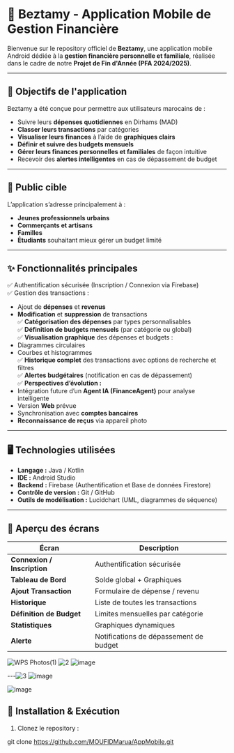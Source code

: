 # 📱 Beztamy - Application Mobile de Gestion Financière

Bienvenue sur le repository officiel de **Beztamy**, une application mobile Android dédiée à la **gestion financière personnelle et familiale**, réalisée dans le cadre de notre **Projet de Fin d'Année (PFA 2024/2025)**.

---

## 🎯 Objectifs de l'application

Beztamy a été conçue pour permettre aux utilisateurs marocains de :

- Suivre leurs **dépenses quotidiennes** en Dirhams (MAD)
- **Classer leurs transactions** par catégories
- **Visualiser leurs finances** à l’aide de **graphiques clairs**
- **Définir et suivre des budgets mensuels**
- **Gérer leurs finances personnelles et familiales** de façon intuitive
- Recevoir des **alertes intelligentes** en cas de dépassement de budget

---

## 👥 Public cible

L’application s’adresse principalement à :

- **Jeunes professionnels urbains**
- **Commerçants et artisans**
- **Familles**
- **Étudiants** souhaitant mieux gérer un budget limité

---

## ✨ Fonctionnalités principales

✅ Authentification sécurisée (Inscription / Connexion via Firebase)  
✅ Gestion des transactions :  
   - Ajout de **dépenses** et **revenus**  
   - **Modification** et **suppression** de transactions  
✅ **Catégorisation des dépenses** par types personnalisables  
✅ **Définition de budgets mensuels** (par catégorie ou global)  
✅ **Visualisation graphique** des dépenses et budgets :  
   - Diagrammes circulaires  
   - Courbes et histogrammes  
✅ **Historique complet** des transactions avec options de recherche et filtres  
✅ **Alertes budgétaires** (notification en cas de dépassement)  
✅ **Perspectives d’évolution :**  
   - Intégration future d’un **Agent IA (FinanceAgent)** pour analyse intelligente  
   - Version **Web** prévue  
   - Synchronisation avec **comptes bancaires**  
   - **Reconnaissance de reçus** via appareil photo  

---

## 🖥️ Technologies utilisées

- **Langage :** Java / Kotlin
- **IDE :** Android Studio
- **Backend :** Firebase (Authentification et Base de données Firestore)
- **Contrôle de version :** Git / GitHub
- **Outils de modélisation :** Lucidchart (UML, diagrammes de séquence)

---

## 📸 Aperçu des écrans

| Écran | Description |
|---|---|
| **Connexion / Inscription** | Authentification sécurisée |
| **Tableau de Bord** | Solde global + Graphiques |
| **Ajout Transaction** | Formulaire de dépense / revenu |
| **Historique** | Liste de toutes les transactions |
| **Définition de Budget** | Limites mensuelles par catégorie |
| **Statistiques** | Graphiques dynamiques |
| **Alerte** | Notifications de dépassement de budget |


![WPS Photos(1)](https://github.com/user-attachments/assets/c88e31d5-6d3f-49a0-8b52-4f54e92d6e16)
![2](https://github.com/user-attachments/assets/faf23af9-0d63-462b-b7b3-bd098b321af9)
![image](https://github.com/user-attachments/assets/0f9c6521-662a-42a3-9df8-7d7b34d0bd36)

---![3](https://github.com/user-attachments/assets/05822ccd-0ba8-4349-8428-0146eb181a0a)
![image](https://github.com/user-attachments/assets/2db2aae4-31a7-4906-a25d-86fc9de63401)

![image](https://github.com/user-attachments/assets/ecd87ca7-0094-4cd9-8abc-7ff420d57cd2)

## 🚀 Installation & Exécution

1. Clonez le repository :


git clone https://github.com/MOUFIDMarua/AppMobile.git
